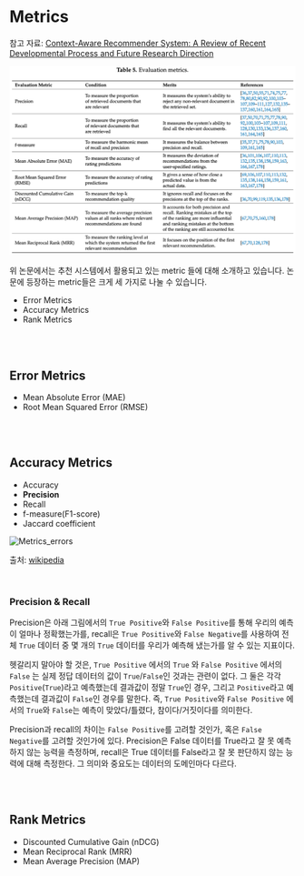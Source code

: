 # Metrics

참고 자료: [Context-Aware Recommender System: A Review of Recent Developmental Process and Future Research Direction](https://www.researchgate.net/publication/321581444_Context-Aware_Recommender_System_A_Review_of_Recent_Developmental_Process_and_Future_Research_Direction)

![Metrics](./assets/Metrics.png)

위 논문에서는 추천 시스템에서 활용되고 있는 metric 들에 대해 소개하고 있습니다. 논문에 등장하는 metric들은 크게 세 가지로 나눌 수 있습니다.

- Error Metrics
- Accuracy Metrics
- Rank Metrics

<br>

<br>

## Error Metrics

- Mean Absolute Error (MAE)
- Root Mean Squared Error (RMSE)

<br>

<br>

## Accuracy Metrics

- Accuracy
- **Precision**
- Recall
- f-measure(F1-score)
- Jaccard coefficient

![Metrics_errors](./assets/Metrics_errors.png)

출처: [wikipedia](https://ko.wikipedia.org/wiki/%EC%A0%95%EB%B0%80%EB%8F%84%EC%99%80_%EC%9E%AC%ED%98%84%EC%9C%A8)

<br>

### Precision & Recall

Precision은 아래 그림에서의 `True Positive`와 `False Positive`를 통해 우리의 예측이 얼마나 정확했는가를, recall은 `True Positive`와 `False Negative`를 사용하여 전체 `True` 데이터 중 몇 개의 `True` 데이터를 우리가 예측해 냈는가를 알 수 있는 지표이다.

헷갈리지 말아야 할 것은, `True Positive` 에서의 `True` 와 `False Positive` 에서의 `False` 는 실제 정답 데이터의 값이 `True`/`False`인 것과는 관련이 없다. 그 둘은 각각 `Positive`(`True`)라고 예측했는데 결과값이 정말 `True`인 경우, 그리고 `Positive`라고 예측했는데 결과값이 `False`인 경우를 말한다. 즉, `True Positive`와 `False Positive` 에서의 `True`와 `False`는 예측이 맞았다/틀렸다, 참이다/거짓이다를 의미한다.

Precision과 recall의 차이는 `False Positive`를 고려할 것인가, 혹은 `False Negative`를 고려할 것인가에 있다. Precision은 False 데이터를 True라고 잘 못 예측하지 않는 능력을 측정하며, recall은 True 데이터를 False라고 잘 못 판단하지 않는 능력에 대해 측정한다. 그 의미와 중요도는 데이터의 도메인마다 다르다.

<br>

<br>

## Rank Metrics

- Discounted Cumulative Gain (nDCG)
- Mean Reciprocal Rank (MRR)
- Mean Average Precision (MAP)
